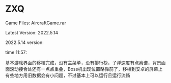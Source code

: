 # ZXQ
Game Files: AircraftGame.rar

Latest Version: 2022.5.14

2022.5.14 version: 

  time 11:57: 
  
  基本游戏界面的移植完成，没有主菜单，没有排行榜，子弹速度有点离谱，背景画面滚动接合处还有一点点重叠，Boss机出现位置略靠前了，移植到安卓的屏幕上有些地方用旧数据会有小问题，不过基本上可以运行且运行流畅

